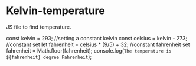 # Kelvin-temperature
JS file to find temperature.

const kelvin = 293;
//setting a constant kelvin
const celsius = kelvin - 273;
//constant set 
let fahrenheit = celsius * (9/5) + 32;
//constant fahrenheit set 
fahrenheit = Math.floor(fahrenheit);
console.log(`The temperature is ${fahrenheit} degree Fahrenheit`);

